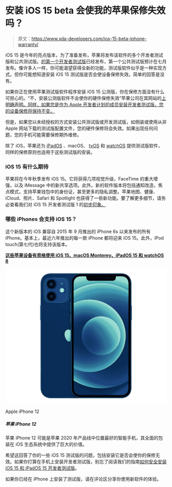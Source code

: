 # 安装 iOS 15 beta 会使我的苹果保修失效吗？

> 原文：<https://www.xda-developers.com/ios-15-beta-iphone-warranty/>

iOS 15 是今年的亮点版本，为了准备发布，苹果将发布该软件的多个开发者测试版和公共测试版。[的第一个开发者测试版](https://www.xda-developers.com/ios-15-beta-1-hands-on/)已经发布，第一个公共测试版预计在七月发布。像许多人一样，你可能渴望获得全新的功能，测试版软件似乎是一种实现方式。但你可能想知道安装 iOS 15 测试版是否会使设备保修失效。简单的回答是没有。

如果你正在使用苹果测试版软件程序安装 iOS 15 公测版，你在保修方面没有什么可担心的。“不，安装公测版软件不会使你的硬件保修失效”苹果公司在其网站的[上明确声明。同样，如果您是作为 Apple 开发者计划的成员安装开发者测试版，您的设备保修将保持不变。](https://beta.apple.com/sp/betaprogram/faq)

但是，如果您以未经授权的方式安装公共测试版或开发测试版，如侧装或使用从非 Apple 网站下载的测试版配置文件，您的硬件保修将会失效。如果出现任何问题，您的手机可能需要保修期外维修。

除了 iOS，苹果还为 [iPadOS](https://www.xda-developers.com/ipados-15-beta-1-hands-on/) 、macOS、 [tvOS](https://www.xda-developers.com/how-to-install-tvos-beta/) 和 [watchOS](https://www.xda-developers.com/watchos-8-beta-1-hands-on/) 提供测试版软件，同样的保修原则也适用于这些测试版的安装。

### iOS 15 有什么期待

苹果将在今年秋季发布 iOS 15。它将获得几项视觉升级，FaceTime 的重大增强，以及 iMessage 中的新共享选项。此外，新的软件版本将包括通知改造，焦点模式，支持苹果钱包中的身份证，甚至更多的隐私调整。苹果地图、健康、iCloud、照片、Safari 和 Spotlight 也获得了一些新功能。要了解更多细节，请务必查看我们对 iOS 15 开发者测试版 1 的[初步印象。](https://www.xda-developers.com/ios-15-beta-1-hands-on/)

### 哪些 iPhones 会支持 iOS 15？

这个新版本的 iOS 兼容自 2015 年 9 月推出的 iPhone 6s 以来发布的所有 iPhone。基本上，最近六年推出的每一款 iPhone 都将迎来 iOS 15。此外，iPod touch(第七代)也将支持该版本。

**[这些苹果设备有资格使用 iOS 15、macOS Monterey、iPadOS 15 和 watchOS 8](https://www.xda-developers.com/ios-15-macos-monterey-ipados-15-watchos-8-device-compatibility-list/)**

 <picture>![The Apple iPhone 12 is perhaps the best placed smartphone in Apple's 2020 lineup, with a well-rounded package that delivers great value within the iOS ecosystem.](img/3e357ac07f6fe5d089a1c710bd163029.png)</picture> 

Apple iPhone 12

##### 苹果 iPhone 12

苹果 iPhone 12 可能是苹果 2020 年产品线中位置最好的智能手机，其全面的包装在 iOS 生态系统中提供了巨大的价值。

希望这回答了你的一些 iOS 15 测试版的问题，包括安装它是否会使你的保修无效。如果你打算在手机上安装开发者测试版，别忘了阅读我们的指南[如何安全安装 iOS 15 和 iPadOS 15 开发者测试版](https://www.xda-developers.com/how-to-install-ios-beta/)。

如果你已经在 iPhone 上安装了测试版，请在评论区分享你使用新软件的体验。